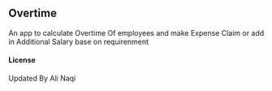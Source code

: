 ## Overtime

An app to calculate Overtime Of employees and make Expense Claim or add in Additional Salary base on requirenment

#### License


Updated By Ali Naqi
